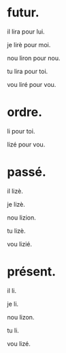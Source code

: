 # futur.

il lira pour lui.

je lirè pour moi.

nou liron pour nou.

tu lira pour toi.

vou liré pour vou.

# ordre.

li pour toi.

lizé pour vou.

# passé.

il lizè.

je lizè.

nou lizion.

tu lizè.

vou lizié.

# présent.

il li.

je li.

nou lizon.

tu li.

vou lizé.
